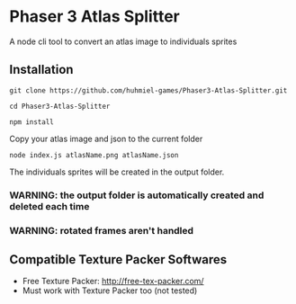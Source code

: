 # Phaser 3 Atlas Splitter

A node cli tool to convert an atlas image to individuals sprites

## Installation

```
git clone https://github.com/huhmiel-games/Phaser3-Atlas-Splitter.git

cd Phaser3-Atlas-Splitter

npm install

```

Copy your atlas image and json to the current folder

```
node index.js atlasName.png atlasName.json
```

The individuals sprites will be created in the output folder.

### WARNING: the output folder is automatically created and deleted each time

### WARNING: rotated frames aren't handled

## Compatible Texture Packer Softwares
- Free Texture Packer: http://free-tex-packer.com/
- Must work with Texture Packer too (not tested)
